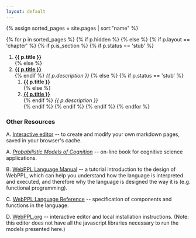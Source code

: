 ```yaml
---
layout: default
---
```


{% assign sorted_pages = site.pages | sort:"name" %}

{% for p in sorted_pages %}
    {% if p.hidden %}
    {% else %}
        {% if p.layout == 'chapter' %}
            {% if p.is_section %}
                {% if p.status == 'stub' %}
1. **{{ p.title }}**<br>{% else %}
1. **<a class="chapter-link" href="{{ site.baseurl }}{{ p.url }}">{{ p.title }}</a>**<br>{% endif %}
        <em>{{ p.description }}</em>
            {% else %}
                {% if p.status == 'stub' %}
    1. **{{ p.title }}**<br>{% else %}
    1. **<a class="chapter-link" href="{{ site.baseurl }}{{ p.url }}">{{ p.title }}</a>**<br>{% endif %}
            <em>{{ p.description }}</em>        
            {% endif %}
        {% endif %}
    {% endif %}
{% endfor %}

### Other Resources

A. [Interactive editor](/editor.html) -- to create and modify your own markdown pages, saved in your browser's cache.

A. *[Probabilistic Models of Cognition](https://probmods.org)* -- on-line book for cognitive science applications.

B. [WebPPL Language Manual](http://dippl.org/chapters/02-webppl.html) -- a tutorial introduction to the design of WebPPL, which can help you understand how the language is interpreted and executed, and therefore why the language is designed the way it is (e.g. functional programming).

C. [WebPPL Language Reference](http://docs.webppl.org/en/master/) -- specification of components and functions in the language.

D. [WebPPL.org](http://webppl.org) -- interactive editor and local installation instructions. (Note: this editor does not have all the javascript libraries necessary to run the models presented here.)